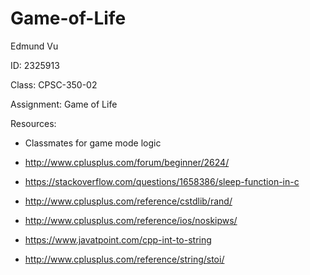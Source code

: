 # Game-of-Life

Edmund Vu

ID: 2325913

Class: CPSC-350-02

Assignment: Game of Life

Resources:

- Classmates for game mode logic

- http://www.cplusplus.com/forum/beginner/2624/

- https://stackoverflow.com/questions/1658386/sleep-function-in-c

- http://www.cplusplus.com/reference/cstdlib/rand/

- http://www.cplusplus.com/reference/ios/noskipws/

- https://www.javatpoint.com/cpp-int-to-string

- http://www.cplusplus.com/reference/string/stoi/
